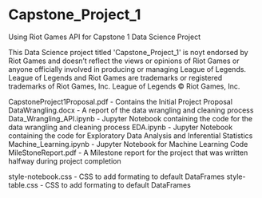 # Capstone_Project_1
Using Riot Games API for Capstone 1 Data Science Project

This Data Science project titled 'Capstone_Project_1' is noyt endorsed by Riot Games and doesn’t reflect the views or opinions of 
Riot Games or anyone officially involved in producing or managing League of Legends. League of Legends and Riot Games are
trademarks or registered trademarks of Riot Games, Inc. League of Legends © Riot Games, Inc.

CapstoneProject1Proposal.pdf - Contains the Initial Project Proposal
DataWrangling.docx - A report of the data wrangling and cleaning process
Data_Wrangling_API.ipynb - Jupyter Notebook containing the code for the data wrangling and cleaning process
EDA.ipynb - Jupyter Notebook containing the code for Exploratory Data Analysis and Inferential Statistics
Machine_Learning.ipynb - Jupyter Notebook for Machine Learning Code
MileStoneReport.pdf - A Milestone report for the project that was written halfway during project completion

style-notebook.css - CSS to add formating to default DataFrames
style-table.css - CSS to add formating to default DataFrames

